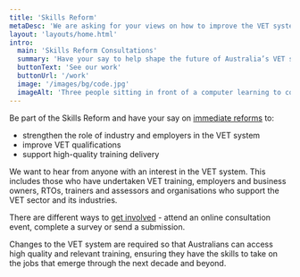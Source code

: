 ```yaml
---
title: 'Skills Reform'
metaDesc: 'We are asking for your views on how to improve the VET system'
layout: 'layouts/home.html'
intro:
  main: 'Skills Reform Consultations'
  summary: 'Have your say to help shape the future of Australia’s VET system. '
  buttonText: 'See our work'
  buttonUrl: '/work'
  image: '/images/bg/code.jpg'
  imageAlt: 'Three people sitting in front of a computer learning to code'
---
```


Be part of the Skills Reform and have your say on [immediate reforms](/skills-reform/) to:

- strengthen the role of industry and employers in the VET system
- improve VET qualifications
- support high-quality training delivery

We want to hear from anyone with an interest in the VET system. This includes those who have undertaken VET training, employers and business owners, RTOs, trainers and assessors and organisations who support the VET sector and its industries.

There are different ways to [get involved](/get-involved/) - attend an online consultation event, complete a survey or send a submission.

Changes to the VET system are required so that Australians can access high quality and relevant training, ensuring they have the skills to take on the jobs that emerge through the next decade and beyond.